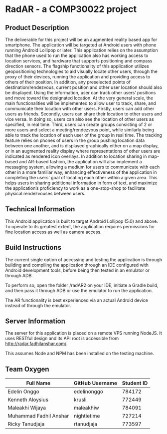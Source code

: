  # RadAR - a COMP30022 project
 
 ## Product Description
 
 The deliverable for this project will be an augmented reality based app for smartphone. The application will be targeted at Android users with phone running Android Lollipop or later. This application relies on the assumption that the phone used to run the application also has working access to location services, and hardware that supports positioning and compass direction sensors.
The flagship functionality of this application utilizes geopositioning technologies to aid visually locate other users, through the proxy of their devices, running the application and providing access to others of their position. In addition, any preselected points of destination/rendezvous, current position and other user location should also be displayed. Using the information, user can track other users’ positions and move toward the designated location. 
At the very general scale, the main functionalities will be implemented to allow user to track, share, and communicate their location with other users. Firstly, users can add other users as friends. Secondly, users can share their location to other users and vice versa. In doing so, users can also see the location of other users as specified, in real time. Third, users can create groups consisting of 2 or more users and select a meeting/rendezvous point, while similarly being able to track the location of each user of the group in real time. The tracking feature relies on phones of users in the group pushing location data between one another, and is displayed graphically either on a map display, or in an augmented reality display where representations of other users are indicated as rendered icon overlays. 
In addition to location sharing in map-based and AR-based fashion, the application will also implement a messaging system, allowing a medium for users to communicate with each other in a more familiar way, enhancing effectiveness of the application in completing the users’ goal of locating each other within a given area. This helps users in sharing additional information in form of text, and maximize the application’s proficiency to work as a one-stop-shop to facilitate physical rendezvouses between users. 

 
 ## Technical Information
 
 This Android application is built to target Android Lollipop (5.0) and above. To operate to its greatest extent, the application requires permissions for fine location access as well as camera access.
 
 ## Build Instructions
 
 The current single option of accessing and testing the application is through building and compiling the application through an IDE configured with Android development tools, before being then tested in an emulator or through ADB.
 
 To perform so, open the folder /radAR2 on your IDE, initiate a Gradle build, and then pass it through ADB or use the emulator to run the application. 
 
 The AR functionality is best experienced via an actual Android device instead of through the emulator.
 
 ## Server Information
The server for this application is placed on a remote VPS running NodeJS. It uses RESTful design and its API root is accessible from http://radar.fadhilanshar.com/.


This assumes Node and NPM has been installed on the testing machine. 
 
 ## Team Oxygen
 
 Full Name | GitHub Username | Student ID 
 ---------|--------------------|------------
 Edelin Onggo | edelinonggo | 784172
 Kenneth Aloysius | krusli |  772449
 Maleakhi Wijaya | maleakhiw | 784091
 Muhammad Fadhil Anshar | nightietime | 727214
 Ricky Tanudjaja | rtanudjaja | 773597
